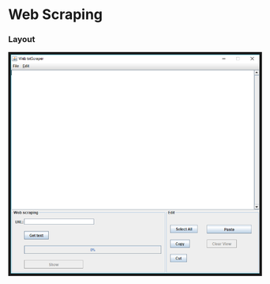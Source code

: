 # Web Scraping
### Layout
<p align="center">
  <kbd><img src="./Web Scraping/appFrame.png" alt="display layout" width="738", border="5"></kbd>
</p>
